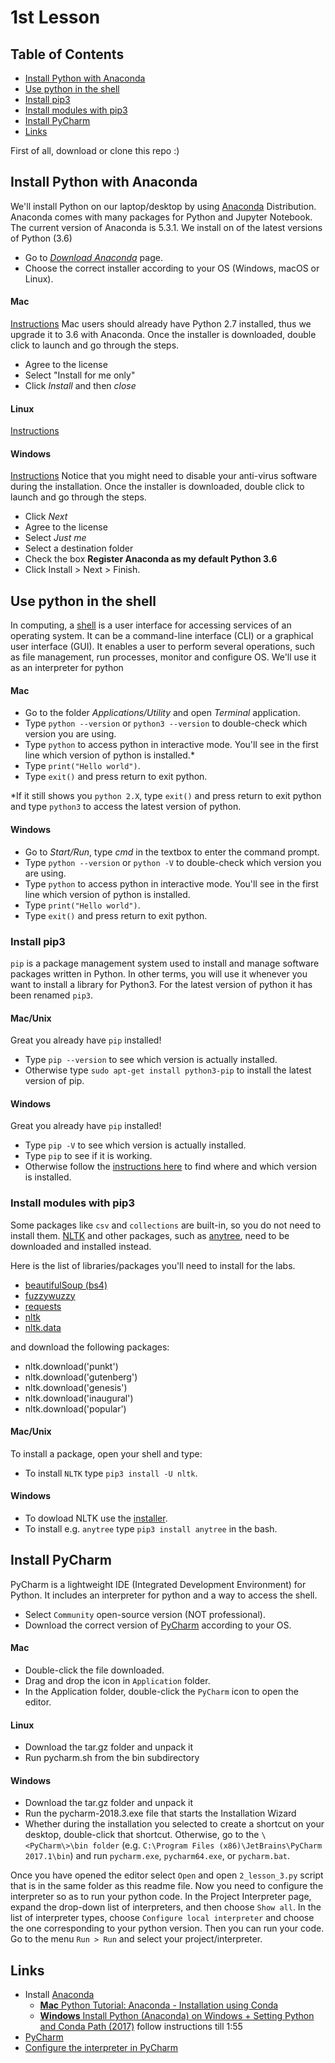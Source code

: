 # 1st Lesson
## Table of Contents
 * [Install Python with Anaconda](#install-python-with-anaconda)
 * [Use python in the shell](#use-python-in-the-shell)
 * [Install pip3](#install-pip3)
 * [Install modules with pip3](#install-modules-with-pip3)
 * [Install PyCharm](#install-pycharm)
 * [Links](#links)

First of all, download or clone this repo :)

## Install Python with Anaconda
We'll install Python on our laptop/desktop by using [Anaconda](https://www.anaconda.com/) Distribution. Anaconda comes with many packages for Python and Jupyter Notebook.
The current version of Anaconda is 5.3.1. We install on of the latest versions of Python (3.6)

* Go to [*Download Anaconda*](https://www.anaconda.com/download/) page. 
* Choose the correct installer according to your OS (Windows, macOS or Linux). 


#### Mac
[Instructions](https://docs.anaconda.com/anaconda/install/mac-os)
Mac users should already have Python 2.7 installed, thus we upgrade it to 3.6 with Anaconda.
Once the installer is downloaded, double click to launch and go through the steps. 
 * Agree to the license
 * Select "Install for me only"
 * Click *Install* and then *close*

#### Linux
[Instructions](http://docs.anaconda.com/anaconda/install/linux/)

#### Windows
[Instructions](https://docs.anaconda.com/anaconda/install/windows)
Notice that you might need to disable your anti-virus software during the installation.
Once the installer is downloaded, double click to launch and go through the steps. 
 * Click *Next*
 * Agree to the license
 * Select *Just me*
 * Select a destination folder 
 * Check the box **Register Anaconda as my default Python 3.6**
 * Click Install > Next > Finish.


## Use python in the shell
In computing, a [shell](https://en.wikipedia.org/wiki/Shell_(computing)) is a user interface for accessing services of an operating system. It can be a command-line interface (CLI) or a graphical user interface (GUI). It enables a user to perform several operations, such as file management, run processes, monitor and configure OS. We'll use it as an interpreter for python

#### Mac
 * Go to the folder *Applications/Utility* and open *Terminal* application. 
 * Type `python --version` or `python3 --version` to double-check which version you are using.
 * Type `python` to access python in interactive mode. You'll see in the first line which version of python is installed.*
 * Type `print("Hello world")`.
 * Type `exit()` and press return to exit python.

*If it still shows you `python 2.X`, type `exit()` and press return to exit python and type `python3` to access the latest version of python.


#### Windows
 * Go to *Start/Run*, type *cmd* in the textbox to enter the command prompt.
 * Type `python --version` or `python -V` to double-check which version you are using.
 * Type `python` to access python in interactive mode. You'll see in the first line which version of python is installed.
 * Type `print("Hello world")`.
 * Type `exit()` and press return to exit python.

### Install pip3
`pip` is a package management system used to install and manage software packages written in Python. In other terms, you will use it whenever you want to install a library for Python3. For the latest version of python it has been renamed `pip3`.

#### Mac/Unix
Great you already have `pip` installed! 
* Type `pip --version` to see which version is actually installed. 
* Otherwise type `sudo apt-get install python3-pip` to install the latest version of pip.

#### Windows
Great you already have `pip` installed! 
* Type `pip -V` to see which version is actually installed. 
* Type `pip` to see if it is working. 
* Otherwise follow the [instructions here](https://stackoverflow.com/questions/41501636/how-to-install-pip3-on-windows/41501815) to find where and which version is installed.

### Install modules with pip3
Some packages like `csv` and `collections` are built-in, so you do not need to install them.
[NLTK](http://www.nltk.org/install.html) and other packages, such as [anytree](http://anytree.readthedocs.io/en/latest/index.html), need to be downloaded and installed instead. 

Here is the list of libraries/packages you'll need to install for the labs.
 * [beautifulSoup (bs4)](https://pypi.org/project/beautifulsoup4/)
 * [fuzzywuzzy](https://github.com/seatgeek/fuzzywuzzy)
 * [requests](https://pypi.org/project/requests/) 
 * [nltk](https://www.nltk.org/install.html) 
 * [nltk.data](https://www.nltk.org/data.html)

and download the following packages:
 * nltk.download('punkt')
 * nltk.download('gutenberg')
 * nltk.download('genesis')
 * nltk.download('inaugural')
 * nltk.download('popular')

#### Mac/Unix
To install a package, open your shell and type:
 * To install `NLTK` type `pip3 install -U nltk`.

#### Windows 
 * To dowload NLTK use the [installer](https://pypi.python.org/pypi/nltk).
 * To install e.g. `anytree` type `pip3 install anytree` in the bash.

## Install PyCharm
PyCharm is a lightweight IDE (Integrated Development Environment) for Python. It includes an interpreter for python and a way to access the shell.

 * Select `Community` open-source version (NOT professional). 
 * Download the correct version of [PyCharm](https://www.jetbrains.com/pycharm/download) according to your OS. 

#### Mac
 * Double-click the file downloaded. 
 * Drag and drop the icon in `Application` folder. 
 * In the Application folder, double-click the `PyCharm` icon to open the editor.

#### Linux
 * Download the tar.gz folder and unpack it
 * Run pycharm.sh from the bin subdirectory
 
#### Windows
 * Download the tar.gz folder and unpack it
 * Run the pycharm-2018.3.exe file that starts the Installation Wizard
 * Whether during the installation you selected to create a shortcut on your desktop, double-click that shortcut. Otherwise, go to the `\<PyCharm\>\bin folder` (e.g. `C:\Program Files (x86)\JetBrains\PyCharm 2017.1\bin`) and run `pycharm.exe`, `pycharm64.exe`, or `pycharm.bat`.

Once you have opened the editor select `Open` and open `2_lesson_3.py` script that is in the same folder as this readme file. 
Now you need to configure the interpreter so as to run your python code. In the Project Interpreter page, expand the drop-down list of interpreters, and then choose `Show all`. In the list of interpreter types, choose `Configure local interpreter` and choose the one corresponding to your python version.
Then you can run your code. Go to the menu `Run > Run` and select your project/interpreter.

## Links
 * Install [Anaconda](https://www.anaconda.com/download/) 
    * [**Mac** Python Tutorial: Anaconda - Installation using Conda](https://www.youtube.com/watch?v=YJC6ldI3hWk)
    * [**Windows** Install Python (Anaconda) on Windows + Setting Python and Conda Path (2017)](https://www.youtube.com/watch?v=dgjEUcccRwM) follow instructions till 1:55
 * [PyCharm](https://www.jetbrains.com/pycharm/download)
 * [Configure the interpreter in PyCharm](https://www.jetbrains.com/help/pycharm-edu/configuring-python-interpreter-for-a-project.html)